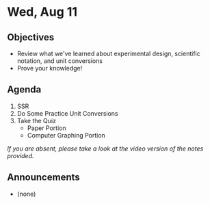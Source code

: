 Wed, Aug 11
=====================

Objectives
------------
- Review what we've learned about experimental design, scientific notation, and unit conversions
- Prove your knowledge!

Agenda  
---------  

1. SSR
2. Do Some Practice Unit Conversions
3. Take the Quiz
	- Paper Portion
	- Computer Graphing Portion

*If you are absent, please take a look at the video version of the notes provided.*


Announcements
-------------  
- (none)

<!--stackedit_data:
eyJoaXN0b3J5IjpbMTMwMzMzNDgyNywxNTUxOTUzMTM2LC0xMT
A2MTk3NTE1LC0xMjgxNzQyMjM2LDE4NDkxMTc4MDUsOTA4OTAx
MDU4LDkxMzk4Nzk2NiwxNTI5OTQ2MDU4LDE2OTIyNDg3NTEsND
M1MjYyNTAyLDI2NjQwODgyMiwxNzk1MDk0ODg3LC0xODE4NjYy
MjcxLC0xMDY1MzMzNTIwLC03MjAyMDEwNDQsODg0NzMyNDAsMz
UyMzAyMDk0LDQzNTUyMTE0NiwxNDMzMDY3MDY5LC0xNDUxNDE2
MjEwXX0=
-->